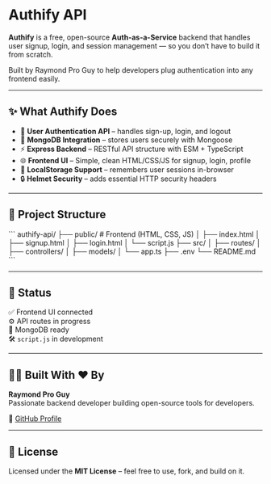 # Authify API

**Authify** is a free, open-source **Auth-as-a-Service** backend that handles user signup, login, and session management — so you don’t have to build it from scratch.

Built by Raymond Pro Guy to help developers plug authentication into any frontend easily.

---

## ✨ What Authify Does

- 🔐 **User Authentication API** – handles sign-up, login, and logout
- 💾 **MongoDB Integration** – stores users securely with Mongoose
- ⚡ **Express Backend** – RESTful API structure with ESM + TypeScript
- 🌐 **Frontend UI** – Simple, clean HTML/CSS/JS for signup, login, profile
- 🧠 **LocalStorage Support** – remembers user sessions in-browser
- 🔒 **Helmet Security** – adds essential HTTP security headers

---

## 📂 Project Structure

\`\`\`
authify-api/
├── public/             # Frontend (HTML, CSS, JS)
│   ├── index.html
│   ├── signup.html
│   ├── login.html
│   └── script.js
├── src/
│   ├── routes/
│   ├── controllers/
│   ├── models/
│   └── app.ts
├── .env
└── README.md
\`\`\`

---

## 🧪 Status

✅ Frontend UI connected  
⚙️ API routes in progress  
🧠 MongoDB ready  
🛠️ `script.js` in development

---

## 🧑‍💻 Built With ❤️ By

**Raymond Pro Guy**  
Passionate backend developer building open-source tools for developers.

🔗 [GitHub Profile](https://github.com/raymondproguy25)

---

## 📄 License

Licensed under the **MIT License** – feel free to use, fork, and build on it.
